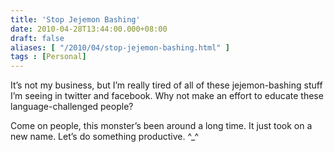 ```yaml
---
title: 'Stop Jejemon Bashing'
date: 2010-04-28T13:44:00.000+08:00
draft: false
aliases: [ "/2010/04/stop-jejemon-bashing.html" ]
tags : [Personal]
---
```


It’s not my business, but I’m really tired of all of these jejemon-bashing stuff I’m seeing in twitter and facebook. Why not make an effort to educate these language-challenged people?

  

Come on people, this monster’s been around a long time. It just took on a new name. Let’s do something productive. ^\_^